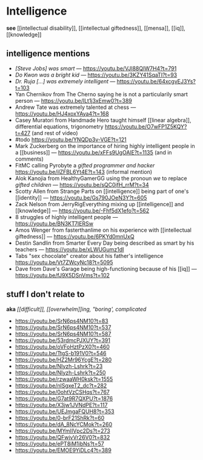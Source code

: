# Intelligence

**see** [[intellectual disability]], [[intellectual giftedness]], [[mensa]], [[iq]], [[knowledge]]

## intelligence mentions

- _[Steve Jobs] was smart_ &mdash; <https://youtu.be/VJI88QIW7H4?t=791>
- _Do Kwon was a bright kid_ &mdash; <https://youtu.be/3KZY41SqaTI?t=93>
- _Dr. Ruja [...] was extremely intelligent_ &mdash; <https://youtu.be/64xcgvEJ3Ys?t=103>
- Yan Chernikov from The Cherno saying he is not a particularily smart person &mdash; <https://youtu.be/ILt1j3xEmw0?t=389>
- Andrew Tate was extremely talented at chess &mdash; <https://youtu.be/HJ4xoxYAya4?t=168>
- Casey Muratori from Handmade Hero taught himself [[linear algebra]], differential equations, trigonometry <https://youtu.be/O7wFP1Z5KQY?t=427> (and rest of video)
- #todo <https://youtu.be/YNQDp3v-VGE?t=121>
- Mark Zuckerberg on the importance of hiring highly intelligent people in a [[business]] &mdash; <https://youtu.be/xFFs9UgOAlE?t=1135> (and in comments)
- FitMC calling Pyrobyte a _gifted programmer and hacker_ <https://youtu.be/ilZFBL6Yt4E?t=143> (informal mention)
- Alok Kanojia from HealthyGamerGG using the pronoun _we_ to replace _gifted children_ &mdash; <https://youtu.be/sQC0jfH_rrM?t=34>
- Scotty Allen from Strange Parts on [[intelligence]] being part of one's [[identity]] &mdash; <https://youtu.be/Gs790JOeN3Y?t=605>
- Zack Nelson from JerryRigEverything mixing up [[intelligence]] and [[knowledge]] &mdash; <https://youtu.be/-Fhf5dX1efo?t=562>
- 8 struggles of highly intelligent people &mdash; <https://youtu.be/BN3KT7IERSw>
- Amos Wenger from fasterthanlime on his experience with [[intellectual giftedness]] &mdash; <https://youtu.be/6PKYd0mnUxQ>
- Destin Sandlin from Smarter Every Day being described as smart by his teachers &mdash; <https://youtu.be/xLWUGumz1dI>
- Tabs "sex chocolate" creator about his father's intelligence <https://youtu.be/Vt7ZWcyNc18?t=5095>
- Dave from Dave's Garage being high-functioning because of his [[iq]] &mdash; <https://youtu.be/fJ9X5DSnVms?t=102>

## stuff I don't relate to

**aka** _[[difficult]], [[overwhelm]]ing, "boring', complicated_

- <https://youtu.be/SrN6ps4NM10?t=83>
- <https://youtu.be/SrN6ps4NM10?t=537>
- <https://youtu.be/SrN6ps4NM10?t=587>
- <https://youtu.be/53rdmcPJXUY?t=391>
- <https://youtu.be/oVFoHztPzX0?t=460>
- <https://youtu.be/TtgS-b191V0?t=546>
- <https://youtu.be/HZ2Mr96YcgE?t=280>
- <https://youtu.be/NIyzh-Lshrk?t=23>
- <https://youtu.be/NIyzh-Lshrk?t=250>
- <https://youtu.be/rzwaaWH0ksk?t=1555>
- <https://youtu.be/nlSgxeT2_dc?t=282>
- <https://youtu.be/0ohtVzCSHqs?t=767>
- <https://youtu.be/G7at9R7QXPU?t=1876>
- <https://youtu.be/X3jw1JVNdPE?t=117>
- <https://youtu.be/UEJmgaFQUH8?t=353>
- <https://youtu.be/0-brF21ShRk?t=60>
- <https://youtu.be/dA_8NcYCMok?t=260>
- <https://youtu.be/MYmIIVpc2Ds?t=273>
- <https://youtu.be/QFwjvVr26V0?t=832>
- <https://youtu.be/ePT8iM1ibNs?t=57>
- <https://youtu.be/EMOE9YiDLc4?t=389>
